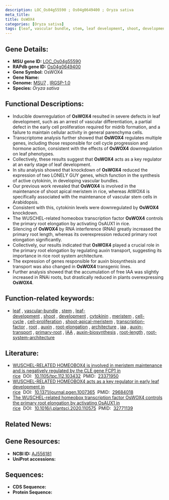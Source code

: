 ```yaml
---
description: LOC_Os04g55590 ; Os04g0649400 ; Oryza sativa
meta_title:
title: OsWOX4
categories: [Oryza sativa]
tags: [leaf, vascular bundle, stem, leaf development, shoot, development, cytokinin, meristem, cell cycle, cell proliferation, shoot apical meristem, transcription factor, root, auxin, root elongation, architecture, iaa, auxin transport, primary root, IAA, auxin biosynthesis, root length, root system architecture]
---
```


## Gene Details:
- **MSU gene ID:** [LOC_Os04g55590](http://rice.uga.edu/cgi-bin/ORF_infopage.cgi?orf=LOC_Os04g55590)  
- **RAPdb gene ID:** [Os04g0649400](https://rapdb.dna.affrc.go.jp/locus/?name=Os04g0649400)  
- **Gene Symbol:** OsWOX4
- **Gene Name:**
- **Genome:**  [MSU7](http://rice.uga.edu/)&nbsp;,&nbsp;[IRGSP-1.0](https://rapdb.dna.affrc.go.jp/download/irgsp1.html)
- **Species:** *Oryza sativa*

## Functional Descriptions:
   - Inducible downregulation of **OsWOX4** resulted in severe defects in leaf development, such as an arrest of vascular differentiation, a partial defect in the early cell proliferation required for midrib formation, and a failure to maintain cellular activity in general parenchyma cells.
   - Transcriptome analysis further showed that **OsWOX4** regulates multiple genes, including those responsible for cell cycle progression and hormone action, consistent with the effects of **OsWOX4** downregulation on leaf phenotypes.
   - Collectively, these results suggest that **OsWOX4** acts as a key regulator at an early stage of leaf development.
   - In situ analysis showed that knockdown of **OsWOX4** reduced the expression of two LONELY GUY genes, which function in the synthesis of active cytokinin, in developing vascular bundles.
   - Our previous work revealed that **OsWOX4** is involved in the maintenance of shoot apical meristem in rice, whereas AtWOX4 is specifically associated with the maintenance of vascular stem cells in Arabidopsis.
   - Consistent with this, cytokinin levels were downregulated by **OsWOX4** knockdown.
   - The WUSCHEL-related homeobox transcription factor **OsWOX4** controls the primary root elongation by activating OsAUX1 in rice.
   - Silencing of **OsWOX4** by RNA interference (RNAi) greatly increased the primary root length, whereas its overexpression reduced primary root elongation significantly.
   - Collectively, our results indicated that **OsWOX4** played a crucial role in the primary root elongation by regulating auxin transport, suggesting its importance in rice root system architecture.
   - The expression of genes responsible for auxin biosynthesis and transport was also changed in **OsWOX4** transgenic lines.
   - Further analysis showed that the accumulation of free IAA was slightly increased in RNAi roots, but drastically reduced in plants overexpressing **OsWOX4**.

## Function-related keywords:
   - [leaf](/tags/leaf/)&nbsp;,&nbsp;[vascular-bundle](/tags/vascular-bundle/)&nbsp;,&nbsp;[stem](/tags/stem/)&nbsp;,&nbsp;[leaf-development](/tags/leaf-development/)&nbsp;,&nbsp;[shoot](/tags/shoot/)&nbsp;,&nbsp;[development](/tags/development/)&nbsp;,&nbsp;[cytokinin](/tags/cytokinin/)&nbsp;,&nbsp;[meristem](/tags/meristem/)&nbsp;,&nbsp;[cell-cycle](/tags/cell-cycle/)&nbsp;,&nbsp;[cell-proliferation](/tags/cell-proliferation/)&nbsp;,&nbsp;[shoot-apical-meristem](/tags/shoot-apical-meristem/)&nbsp;,&nbsp;[transcription-factor](/tags/transcription-factor/)&nbsp;,&nbsp;[root](/tags/root/)&nbsp;,&nbsp;[auxin](/tags/auxin/)&nbsp;,&nbsp;[root-elongation](/tags/root-elongation/)&nbsp;,&nbsp;[architecture](/tags/architecture/)&nbsp;,&nbsp;[iaa](/tags/iaa/)&nbsp;,&nbsp;[auxin-transport](/tags/auxin-transport/)&nbsp;,&nbsp;[primary-root](/tags/primary-root/)&nbsp;,&nbsp;[IAA](/tags/IAA/)&nbsp;,&nbsp;[auxin-biosynthesis](/tags/auxin-biosynthesis/)&nbsp;,&nbsp;[root-length](/tags/root-length/)&nbsp;,&nbsp;[root-system-architecture](/tags/root-system-architecture/)

## Literature:
   - [WUSCHEL-RELATED HOMEOBOX4 is involved in meristem maintenance and is negatively regulated by the CLE gene FCP1 in rice](https://www.doi.org/10.1105/tpc.112.103432)&nbsp;&nbsp;DOI:&nbsp;&nbsp;[10.1105/tpc.112.103432](https://www.doi.org/10.1105/tpc.112.103432)&nbsp;&nbsp;PMID:&nbsp;&nbsp;[23371950](https://pubmed.ncbi.nlm.nih.gov/23371950/)
   - [WUSCHEL-RELATED HOMEOBOX4 acts as a key regulator in early leaf development in rice](https://www.doi.org/10.1371/journal.pgen.1007365)&nbsp;&nbsp;DOI:&nbsp;&nbsp;[10.1371/journal.pgen.1007365](https://www.doi.org/10.1371/journal.pgen.1007365)&nbsp;&nbsp;PMID:&nbsp;&nbsp;[29684018](https://pubmed.ncbi.nlm.nih.gov/29684018/)
   - [The WUSCHEL-related homeobox transcription factor OsWOX4 controls the primary root elongation by activating OsAUX1 in rice](https://www.doi.org/10.1016/j.plantsci.2020.110575)&nbsp;&nbsp;DOI:&nbsp;&nbsp;[10.1016/j.plantsci.2020.110575](https://www.doi.org/10.1016/j.plantsci.2020.110575)&nbsp;&nbsp;PMID:&nbsp;&nbsp;[32771139](https://pubmed.ncbi.nlm.nih.gov/32771139/)

## Related News:

## Gene Resources:
- **NCBI ID:**  [AJ556181](http://www.ncbi.nlm.nih.gov/nuccore/AJ556181)
- **UniProt accessions:** [](https://www.uniprot.org/uniprotkb//entry)

## Sequences:
- **CDS Sequence:**
- **Protein Sequence:**
